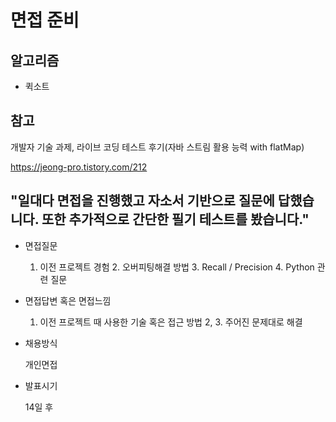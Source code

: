 # 면접 준비

## 알고리즘

- 퀵소트





## 참고

개발자 기술 과제, 라이브 코딩 테스트 후기(자바 스트림 활용 능력 with flatMap)

https://jeong-pro.tistory.com/212











## "일대다 면접을 진행했고 자소서 기반으로 질문에 답했습니다. 또한 추가적으로 간단한 필기 테스트를 봤습니다."

- 면접질문

  1. 이전 프로젝트 경험 2. 오버피팅해결 방법 3. Recall / Precision 4. Python 관련 질문

- 면접답변 혹은 면접느낌

  1. 이전 프로젝트 때 사용한 기술 혹은 접근 방법 2, 3. 주어진 문제대로 해결

- 채용방식

  개인면접

- 발표시기

  14일 후